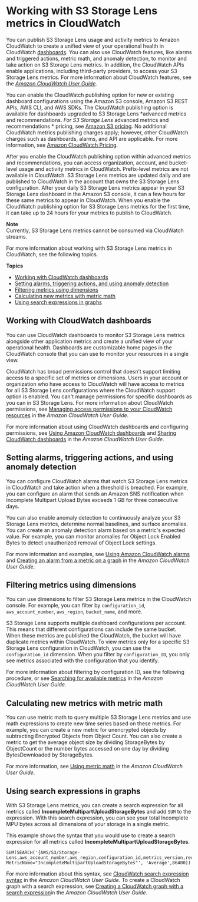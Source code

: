 # Working with S3 Storage Lens metrics in CloudWatch<a name="storage-lens-cloudwatch-monitoring-cloudwatch"></a>

You can publish S3 Storage Lens usage and activity metrics to Amazon CloudWatch to create a unified view of your operational health in CloudWatch [dashboards](https://docs.aws.amazon.com/AmazonCloudWatch/latest/monitoring/CloudWatch_Dashboards.html)\. You can also use CloudWatch features, like alarms and triggered actions, metric math, and anomaly detection, to monitor and take action on S3 Storage Lens metrics\. In addition, the CloudWatch APIs enable applications, including third\-party providers, to access your S3 Storage Lens metrics\. For more information about CloudWatch features, see the *[Amazon CloudWatch User Guide](https://docs.aws.amazon.com/AmazonCloudWatch/latest/monitoring/cloudwatch_concepts.html)*\.

You can enable the CloudWatch publishing option for new or existing dashboard configurations using the Amazon S3 console, Amazon S3 REST APIs, AWS CLI, and AWS SDKs\. The CloudWatch publishing option is available for dashboards upgraded to S3 Storage Lens *advanced metrics and recommendations\. *For S3 Storage Lens* advanced metrics and recommendations * pricing, see [Amazon S3 pricing](http://aws.amazon.com/s3/pricing/)\. No additional CloudWatch metrics publishing charges apply; however, other CloudWatch charges such as dashboards, alarms, and API are applicable\. For more information, see [Amazon CloudWatch Pricing](http://aws.amazon.com/cloudwatch/pricing/)\. 

After you enable the CloudWatch publishing option within advanced metrics and recommendations, you can access organization, account, and bucket\-level usage and activity metrics in CloudWatch\. Prefix\-level metrics are not available in CloudWatch\. S3 Storage Lens metrics are updated daily and are published to CloudWatch in the account that owns the S3 Storage Lens configuration\. After your daily S3 Storage Lens metrics appear in your S3 Storage Lens dashboard in the Amazon S3 console, it can a few hours for these same metrics to appear in CloudWatch\. When you enable the CloudWatch publishing option for S3 Storage Lens metrics for the first time, it can take up to 24 hours for your metrics to publish to CloudWatch\. 

**Note**  
Currently, S3 Storage Lens metrics cannot be consumed via CloudWatch streams\. 

For more information about working with S3 Storage Lens metrics in CloudWatch, see the following topics\.

**Topics**
+ [Working with CloudWatch dashboards](#storage-lens-cloudwatch-monitoring-cloudwatch-dashboards)
+ [Setting alarms, triggering actions, and using anomaly detection](#storage-lens-cloudwatch-monitoring-cloudwatch-alarms)
+ [Filtering metrics using dimensions](#storage-lens-cloudwatch-monitoring-cloudwatch-dimensions)
+ [Calculating new metrics with metric math](#storage-lens-cloudwatch-monitoring-cloudwatch-metric-math)
+ [Using search expressions in graphs](#storage-lens-cloudwatch-monitoring-cloudwatch-search-expressions)

## Working with CloudWatch dashboards<a name="storage-lens-cloudwatch-monitoring-cloudwatch-dashboards"></a>

You can use CloudWatch dashboards to monitor S3 Storage Lens metrics alongside other application metrics and create a unified view of your operational health\. Dashboards are customizable home pages in the CloudWatch console that you can use to monitor your resources in a single view\. 

CloudWatch has broad permissions control that doesn’t support limiting access to a specific set of metrics or dimensions\. Users in your account or organization who have access to CloudWatch will have access to metrics for all S3 Storage Lens configurations where the CloudWatch support option is enabled\. You can't manage permissions for specific dashboards as you can in S3 Storage Lens\. For more information about CloudWatch permissions, see [Managing access permissions to your CloudWatch resources](https://docs.aws.amazon.com/AmazonCloudWatch/latest/monitoring/iam-access-control-overview-cw.html) in the *Amazon CloudWatch User Guide*\.

For more information about using CloudWatch dashboards and configuring permissions, see [Using Amazon CloudWatch dashboards](https://docs.aws.amazon.com/AmazonCloudWatch/latest/monitoring/CloudWatch_Dashboards.html) and [Sharing CloudWatch dashboards](https://docs.aws.amazon.com/AmazonCloudWatch/latest/monitoring/cloudwatch-dashboard-sharing.html) in the *Amazon CloudWatch User Guide*\.

## Setting alarms, triggering actions, and using anomaly detection<a name="storage-lens-cloudwatch-monitoring-cloudwatch-alarms"></a>

You can configure CloudWatch alarms that watch S3 Storage Lens metrics in CloudWatch and take action when a threshold is breached\. For example, you can configure an alarm that sends an Amazon SNS notification when Incomplete Multipart Upload Bytes exceeds 1 GB for three consecutive days\.

You can also enable anomaly detection to continuously analyze your S3 Storage Lens metrics, determine normal baselines, and surface anomalies\. You can create an anomaly detection alarm based on a metric's expected value\. For example, you can monitor anomalies for Object Lock Enabled Bytes to detect unauthorized removal of Object Lock settings\.

For more information and examples, see [Using Amazon CloudWatch alarms](https://docs.aws.amazon.com/AmazonCloudWatch/latest/monitoring/AlarmThatSendsEmail.html) and [Creating an alarm from a metric on a graph](https://docs.aws.amazon.com/AmazonCloudWatch/latest/monitoring/create_alarm_metric_graph.html) in the *Amazon CloudWatch User Guide*\.

## Filtering metrics using dimensions<a name="storage-lens-cloudwatch-monitoring-cloudwatch-dimensions"></a>

You can use dimensions to filter S3 Storage Lens metrics in the CloudWatch console\. For example, you can filter by `configuration_id`, `aws_account_number`, `aws_region`, `bucket_name`, and more\.

S3 Storage Lens supports multiple dashboard configurations per account\. This means that different configurations can include the same bucket\. When these metrics are published the CloudWatch, the bucket will have duplicate metrics within CloudWatch\. To view metrics only for a specific S3 Storage Lens configuration in CloudWatch, you can use the `configuration_id` dimension\. When you filter by `configuration_ID`, you only see metrics associated with the configuration that you identify\.

For more information about filtering by configuration ID, see the following procedure, or see [Searching for available metrics](https://docs.aws.amazon.com/AmazonCloudWatch/latest/monitoring/finding_metrics_with_cloudwatch.html) in the *Amazon CloudWatch User Guide*\.

## Calculating new metrics with metric math<a name="storage-lens-cloudwatch-monitoring-cloudwatch-metric-math"></a>

You can use metric math to query multiple S3 Storage Lens metrics and use math expressions to create new time series based on these metrics\. For example, you can create a new metric for unencrypted objects by subtracting Encrypted Objects from Object Count\. You can also create a metric to get the average object size by dividing StorageBytes by ObjectCount or the number bytes accessed on one day by dividing BytesDownloaded by StorageBytes\.

For more information, see [Using metric math](https://docs.aws.amazon.com/AmazonCloudWatch/latest/monitoring/using-metric-math.html) in the *Amazon CloudWatch User Guide*\.

## Using search expressions in graphs<a name="storage-lens-cloudwatch-monitoring-cloudwatch-search-expressions"></a>

With S3 Storage Lens metrics, you can create a search expression for all metrics called **IncompleteMultipartUploadStorageBytes** and add `SUM` to the expression\. With this search expression, you can see your total Incomplete MPU bytes across all dimensions of your storage in a single metric\.

This example shows the syntax that you would use to create a search expression for all metrics called **IncompleteMultipartUploadStorageBytes**\.

```
SUM(SEARCH('{AWS/S3/Storage-Lens,aws_account_number,aws_region,configuration_id,metrics_version,record_type,storage_class} MetricName="IncompleteMultipartUploadStorageBytes"', 'Average',86400))
```

For more information about this syntax, see [CloudWatch search expression syntax](https://docs.aws.amazon.com/AmazonCloudWatch/latest/monitoring/search-expression-syntax.html) in the *Amazon CloudWatch User Guide*\. To create a CloudWatch graph with a search expression, see [Creating a CloudWatch graph with a search expression](https://docs.aws.amazon.com/AmazonCloudWatch/latest/monitoring/create-search-expression.html)in the *Amazon CloudWatch User Guide*\.